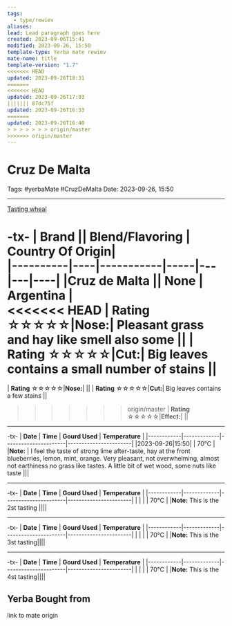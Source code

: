 ```yaml
---
tags:
  - type/rewiev
aliases: 
lead: Lead paragraph goes here
created: 2023-09-06T15:41
modified: 2023-09-26, 15:50
template-type: Yerba mate rewiev
mate-name: title
template-version: "1.7"
<<<<<<< HEAD
updated: 2023-09-26T18:31
=======
<<<<<<< HEAD
updated: 2023-09-26T17:03
||||||| 87dc75f
updated: 2023-09-26T16:33
=======
updated: 2023-09-26T16:40
> > > > > > > origin/master
>>>>>>> origin/master
---
```


# Cruz De Malta

Tags: #yerbaMate #CruzDeMalta
Date: 2023-09-26, 15:50

--- 

[Tasting wheal](../Assets/Images/CigarAdvisorTastingWheel.jpg)

-tx-
| **Brand**  || **Blend/Flavoring** | **Country Of Origin**|   
|----------|----|-----------|-----|---|---|----|
|Cruz de Malta || None |  Argentina |      
<<<<<<< HEAD
| **Rating**  ☆☆☆☆☆|**Nose:**| Pleasant grass and hay like smell also some   ||
| **Rating**  ☆☆☆☆☆|**Cut:**| Big leaves contains a small number of stains ||
=======
| **Rating**  ☆☆☆☆☆|**Nose:**|  ||
| **Rating**  ☆☆☆☆☆|**Cut:**| Big leaves contains a few stains ||
>>>>>>> origin/master
| **Rating**  ☆☆☆☆☆|**Effect:**|  ||

---
-tx-
| **Date**   | **Time** | **Gourd Used** | **Temperature** |
|------------|-------------|----------------------|-----------------------|
|2023-09-26|15:50| | 70°C |
|**Note:** | I feel the taste of strong lime after-taste, hay at the front blueberries, lemon, mint, orange. Very pleasant, not overwhelming, almost not earthiness no grass like tastes. A little bit of wet wood, some nuts like taste |||

---
-tx-
| **Date**   | **Time** | **Gourd Used** | **Temperature** |
|------------|-------------|----------------------|-----------------------|
| | | | 70°C |
|**Note:** This is the 2st tasting ||||

---
-tx-
| **Date**   | **Time** | **Gourd Used** | **Temperature** |
|------------|-------------|----------------------|-----------------------|
| | | | 70°C |
|**Note:** This is the 3st tasting||||

---
-tx-
| **Date**   | **Time** | **Gourd Used** | **Temperature** |
|------------|-------------|----------------------|-----------------------|
| | | | 70°C |
|**Note:** This is the 4st tasting||||

## Yerba Bought from

link to mate origin 